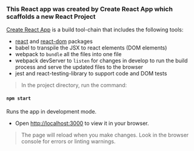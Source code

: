 ### This React app was created by Create React App which scaffolds a new React Project

<a href="https://create-react-app.dev/">Create React App</a> is a build tool-chain that includes the following tools:

- <a href="https://www.npmjs.com/package/react">react</a> and <a href="https://www.npmjs.com/package/react-dom">react-dom</a> packages
- babel to transpile the JSX to react elements (DOM elements)
- webpack to ```bundle``` all the files into one file
- webpack devServer to ```listen``` for changes in develop to run the build process and serve the updated files to the browser
- jest and react-testing-library to support code and DOM tests

> In the project directory, run the command:

#### `npm start`

Runs the app in development mode.
 - Open [http://localhost:3000](http://localhost:3000) to view it in your browser.

> The page will reload when you make changes. Look in the browser console for errors or linting warnings.
